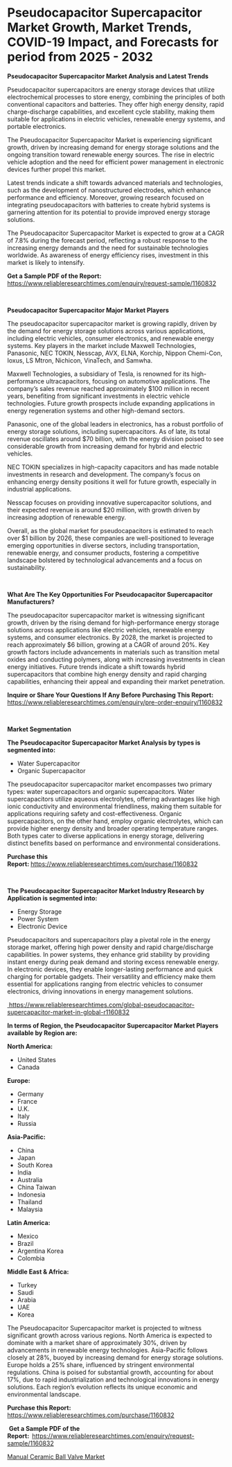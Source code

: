 <p><h1>Pseudocapacitor Supercapacitor Market Growth, Market Trends, COVID-19 Impact, and Forecasts for period from 2025 - 2032</h1></p><p><strong>Pseudocapacitor Supercapacitor Market Analysis and Latest Trends</strong></p>
<p><p>Pseudocapacitor supercapacitors are energy storage devices that utilize electrochemical processes to store energy, combining the principles of both conventional capacitors and batteries. They offer high energy density, rapid charge-discharge capabilities, and excellent cycle stability, making them suitable for applications in electric vehicles, renewable energy systems, and portable electronics.</p><p>The Pseudocapacitor Supercapacitor Market is experiencing significant growth, driven by increasing demand for energy storage solutions and the ongoing transition toward renewable energy sources. The rise in electric vehicle adoption and the need for efficient power management in electronic devices further propel this market. </p><p>Latest trends indicate a shift towards advanced materials and technologies, such as the development of nanostructured electrodes, which enhance performance and efficiency. Moreover, growing research focused on integrating pseudocapacitors with batteries to create hybrid systems is garnering attention for its potential to provide improved energy storage solutions. </p><p>The Pseudocapacitor Supercapacitor Market is expected to grow at a CAGR of 7.8% during the forecast period, reflecting a robust response to the increasing energy demands and the need for sustainable technologies worldwide. As awareness of energy efficiency rises, investment in this market is likely to intensify.</p></p>
<p><strong>Get a Sample PDF of the Report:&nbsp;</strong> <a href="https://www.reliableresearchtimes.com/enquiry/request-sample/1160832?utm_campaign=3269&utm_medium=2&utm_source=Github&utm_content=ia&utm_term=22032025&utm_id=pseudocapacitor-supercapacitor">https://www.reliableresearchtimes.com/enquiry/request-sample/1160832</a></p>
<p>&nbsp;</p>
<p><strong>Pseudocapacitor Supercapacitor Major Market Players</strong></p>
<p><p>The pseudocapacitor supercapacitor market is growing rapidly, driven by the demand for energy storage solutions across various applications, including electric vehicles, consumer electronics, and renewable energy systems. Key players in the market include Maxwell Technologies, Panasonic, NEC TOKIN, Nesscap, AVX, ELNA, Korchip, Nippon Chemi-Con, Ioxus, LS Mtron, Nichicon, VinaTech, and Samwha. </p><p>Maxwell Technologies, a subsidiary of Tesla, is renowned for its high-performance ultracapacitors, focusing on automotive applications. The company’s sales revenue reached approximately $100 million in recent years, benefiting from significant investments in electric vehicle technologies. Future growth prospects include expanding applications in energy regeneration systems and other high-demand sectors.</p><p>Panasonic, one of the global leaders in electronics, has a robust portfolio of energy storage solutions, including supercapacitors. As of late, its total revenue oscillates around $70 billion, with the energy division poised to see considerable growth from increasing demand for hybrid and electric vehicles.</p><p>NEC TOKIN specializes in high-capacity capacitors and has made notable investments in research and development. The company’s focus on enhancing energy density positions it well for future growth, especially in industrial applications.</p><p>Nesscap focuses on providing innovative supercapacitor solutions, and their expected revenue is around $20 million, with growth driven by increasing adoption of renewable energy.</p><p>Overall, as the global market for pseudocapacitors is estimated to reach over $1 billion by 2026, these companies are well-positioned to leverage emerging opportunities in diverse sectors, including transportation, renewable energy, and consumer products, fostering a competitive landscape bolstered by technological advancements and a focus on sustainability.</p></p>
<p>&nbsp;</p>
<p><strong>What Are The Key Opportunities For Pseudocapacitor Supercapacitor Manufacturers?</strong></p>
<p><p>The pseudocapacitor supercapacitor market is witnessing significant growth, driven by the rising demand for high-performance energy storage solutions across applications like electric vehicles, renewable energy systems, and consumer electronics. By 2028, the market is projected to reach approximately $6 billion, growing at a CAGR of around 20%. Key growth factors include advancements in materials such as transition metal oxides and conducting polymers, along with increasing investments in clean energy initiatives. Future trends indicate a shift towards hybrid supercapacitors that combine high energy density and rapid charging capabilities, enhancing their appeal and expanding their market penetration.</p></p>
<p><strong>Inquire or Share Your Questions If Any Before Purchasing This Report:</strong> <a href="https://www.reliableresearchtimes.com/enquiry/pre-order-enquiry/1160832?utm_campaign=3269&utm_medium=2&utm_source=Github&utm_content=ia&utm_term=22032025&utm_id=pseudocapacitor-supercapacitor">https://www.reliableresearchtimes.com/enquiry/pre-order-enquiry/1160832</a></p>
<p>&nbsp;</p>
<p><strong>Market Segmentation</strong></p>
<p><strong>The Pseudocapacitor Supercapacitor Market Analysis by types is segmented into:</strong></p>
<p><ul><li>Water Supercapacitor</li><li>Organic Supercapacitor</li></ul></p>
<p><p>The pseudocapacitor supercapacitor market encompasses two primary types: water supercapacitors and organic supercapacitors. Water supercapacitors utilize aqueous electrolytes, offering advantages like high ionic conductivity and environmental friendliness, making them suitable for applications requiring safety and cost-effectiveness. Organic supercapacitors, on the other hand, employ organic electrolytes, which can provide higher energy density and broader operating temperature ranges. Both types cater to diverse applications in energy storage, delivering distinct benefits based on performance and environmental considerations.</p></p>
<p><strong>Purchase this Report:&nbsp;</strong><a href="https://www.reliableresearchtimes.com/purchase/1160832?utm_campaign=3269&utm_medium=2&utm_source=Github&utm_content=ia&utm_term=22032025&utm_id=pseudocapacitor-supercapacitor">https://www.reliableresearchtimes.com/purchase/1160832</a></p>
<p>&nbsp;</p>
<p><strong>The Pseudocapacitor Supercapacitor Market Industry Research by Application is segmented into:</strong></p>
<p><ul><li>Energy Storage</li><li>Power System</li><li>Electronic Device</li></ul></p>
<p><p>Pseudocapacitors and supercapacitors play a pivotal role in the energy storage market, offering high power density and rapid charge/discharge capabilities. In power systems, they enhance grid stability by providing instant energy during peak demand and storing excess renewable energy. In electronic devices, they enable longer-lasting performance and quick charging for portable gadgets. Their versatility and efficiency make them essential for applications ranging from electric vehicles to consumer electronics, driving innovations in energy management solutions.</p></p>
<p><a href="https://www.reliableresearchtimes.com/global-pseudocapacitor-supercapacitor-market-in-global-r1160832?utm_campaign=3269&utm_medium=2&utm_source=Github&utm_content=ia&utm_term=22032025&utm_id=pseudocapacitor-supercapacitor">&nbsp;https://www.reliableresearchtimes.com/global-pseudocapacitor-supercapacitor-market-in-global-r1160832</a></p>
<p><strong>In terms of Region, the Pseudocapacitor Supercapacitor Market Players available by Region are:</strong></p>
<p>
    <p> <strong> North America: </strong>
        <ul>
            <li>United States</li>
            <li>Canada</li>
        </ul>
        </p> 
    <p> <strong> Europe: </strong>
        <ul>
            <li>Germany</li>
            <li>France</li>
            <li>U.K.</li>
            <li>Italy</li>
            <li>Russia</li>
        </ul>
        </p> 
    <p> <strong> Asia-Pacific: </strong>
        <ul>
            <li>China</li>
            <li>Japan</li>
            <li>South Korea</li>
            <li>India</li>
            <li>Australia</li>
            <li>China Taiwan</li>
            <li>Indonesia</li>
            <li>Thailand</li>
            <li>Malaysia</li>
        </ul>
        </p> 
    <p> <strong> Latin America: </strong>
        <ul>
            <li>Mexico</li>
            <li>Brazil</li>
            <li>Argentina Korea</li>
            <li>Colombia</li>
        </ul>
        </p> 
    <p> <strong> Middle East & Africa: </strong>
        <ul>
            <li>Turkey</li>
            <li>Saudi</li>
            <li>Arabia</li>
            <li>UAE</li>
            <li>Korea</li>
        </ul>
    </p>
    </p>
<p><p>The Pseudocapacitor Supercapacitor market is projected to witness significant growth across various regions. North America is expected to dominate with a market share of approximately 30%, driven by advancements in renewable energy technologies. Asia-Pacific follows closely at 28%, buoyed by increasing demand for energy storage solutions. Europe holds a 25% share, influenced by stringent environmental regulations. China is poised for substantial growth, accounting for about 17%, due to rapid industrialization and technological innovations in energy solutions. Each region’s evolution reflects its unique economic and environmental landscape.</p></p>
<p><strong>Purchase this Report: </strong><a href="https://www.reliableresearchtimes.com/purchase/1160832?utm_campaign=3269&utm_medium=2&utm_source=Github&utm_content=ia&utm_term=22032025&utm_id=pseudocapacitor-supercapacitor">https://www.reliableresearchtimes.com/purchase/1160832</a></p>
<p>&nbsp;<strong>Get a Sample PDF of the Report:&nbsp;&nbsp;</strong><a href="https://www.reliableresearchtimes.com/enquiry/request-sample/1160832?utm_campaign=3269&utm_medium=2&utm_source=Github&utm_content=ia&utm_term=22032025&utm_id=pseudocapacitor-supercapacitor">https://www.reliableresearchtimes.com/enquiry/request-sample/1160832</a></p>
<p><strong></strong></p>
<p><p><a href="https://github.com/mudgeadamsvx/Market-Research-Report-List-1/blob/main/manual-ceramic-ball-valve-market.md?utm_campaign=3269&utm_medium=2&utm_source=Github&utm_content=ia&utm_term=22032025&utm_id=pseudocapacitor-supercapacitor">Manual Ceramic Ball Valve Market</a></p></p>